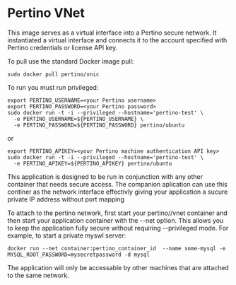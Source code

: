 Pertino VNet
==============

This image serves as a virtual interface into a Pertino secure network.
It instantiated a virtual interface and connects it to the account specified with Pertino credentials or 
license API key.

To pull use the standard Docker image pull:
```
sudo docker pull pertino/vnic
```

To run you must run privileged:
```
export PERTINO_USERNAME=<your Pertino username>
export PERTINO_PASSWORD=<your Pertino password>
sudo docker run -t -i --privileged --hostname='pertino-test' \
  -e PERTINO_USERNAME=${PERTINO_USERNAME} \
  -e PERTINO_PASSWORD=${PERTINO_PASSWORD} pertino/ubuntu
```

or
```
export PERTINO_APIKEY=<your Pertino machine authentication API key>
sudo docker run -t -i --privileged --hostname='pertino-test' \
  -e PERTINO_APIKEY=${PERTINO_APIKEY} pertino/ubuntu
```


This application is designed to be run in conjunction with any other container that needs secure access.
The companion aplication can use this continer as the network interface effectivly giving your
application a sucure private IP address without port mapping

To attach to the pertino network, first start your pertino//vnet container and then start your application container with the --net option.  This allows you to keep the application fully secure without requiring --privileged mode.
For example, to start a private myswl server:
```
docker run --net container:pertino_container_id  --name some-mysql -e MYSQL_ROOT_PASSWORD=mysecretpassword -d mysql
```

The application will only be accessable by other machines that are attached to the same network.


